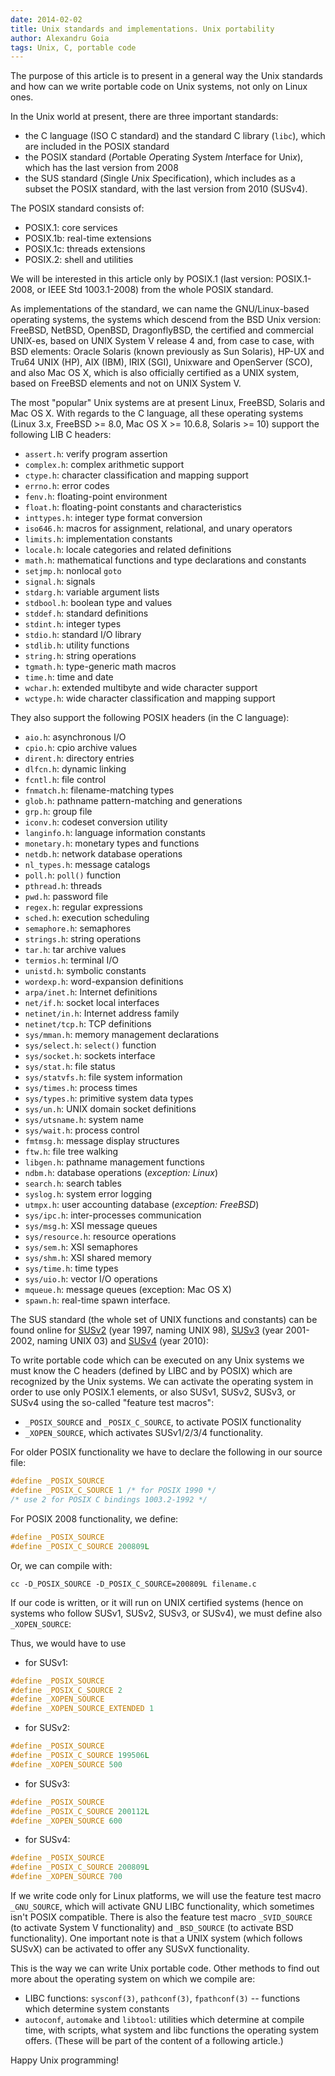 ```yaml
---
date: 2014-02-02
title: Unix standards and implementations. Unix portability
author: Alexandru Goia
tags: Unix, C, portable code
---
```


The purpose of this article is to present in a general way the Unix standards
and how can we write portable code on Unix systems, not only on Linux ones.

<!--more-->

In the Unix world at present, there are three important standards:

* the C language (ISO C standard) and the standard C library (`libc`), which
  are included in the POSIX standard
* the POSIX standard (*P*ortable *O*perating *S*ystem *I*nterface for Uni*x*),
  which has the last version from 2008
* the SUS standard (*S*ingle *U*nix *S*pecification), which includes as a
  subset the POSIX standard, with the last version from 2010 (SUSv4).

The POSIX standard consists of:

* POSIX.1: core services
* POSIX.1b: real-time extensions
* POSIX.1c: threads extensions
* POSIX.2: shell and utilities

We will be interested in this article only by POSIX.1 (last version:
POSIX.1-2008, or IEEE Std 1003.1-2008) from the whole POSIX standard.

As implementations of the standard, we can name the GNU/Linux-based operating
systems, the systems which descend from the BSD Unix version: FreeBSD, NetBSD,
OpenBSD, DragonflyBSD, the certified and commercial UNIX-es, based on
UNIX System V release 4 and, from case to case, with BSD elements: Oracle
Solaris (known previously as Sun Solaris), HP-UX and Tru64 UNIX (HP), AIX
(IBM), IRIX (SGI), Unixware and OpenServer (SCO), and also Mac OS X, which is
also officially certified as a UNIX system, based on FreeBSD elements and not
on UNIX System V.

The most "popular" Unix systems are at present Linux, FreeBSD, Solaris and Mac
OS X. With regards to the C language, all these operating systems (Linux 3.x,
FreeBSD >= 8.0, Mac OS X >= 10.6.8, Solaris >= 10) support the following LIB C
headers:

* `assert.h`: verify program assertion
* `complex.h`: complex arithmetic support
* `ctype.h`: character classification and mapping support
* `errno.h`: error codes
* `fenv.h`: floating-point environment
* `float.h`: floating-point constants and characteristics
* `inttypes.h`: integer type format conversion
* `iso646.h`: macros for assignment, relational, and unary operators
* `limits.h`: implementation constants
* `locale.h`: locale categories and related definitions
* `math.h`: mathematical functions and type declarations and constants
* `setjmp.h`: nonlocal `goto`
* `signal.h`: signals
* `stdarg.h`: variable argument lists
* `stdbool.h`: boolean type and values
* `stddef.h`: standard definitions
* `stdint.h`: integer types
* `stdio.h`: standard I/O library
* `stdlib.h`: utility functions
* `string.h`: string operations
* `tgmath.h`: type-generic math macros
* `time.h`: time and date
* `wchar.h`: extended multibyte and wide character support
* `wctype.h`: wide character classification and mapping support

They also support the following POSIX headers (in the C language):

* `aio.h`: asynchronous I/O
* `cpio.h`: cpio archive values
* `dirent.h`: directory entries
* `dlfcn.h`: dynamic linking
* `fcntl.h`: file control
* `fnmatch.h`: filename-matching types
* `glob.h`: pathname pattern-matching and generations
* `grp.h`: group file
* `iconv.h`: codeset conversion utility
* `langinfo.h`: language information constants
* `monetary.h`: monetary types and functions
* `netdb.h`: network database operations
* `nl_types.h`: message catalogs
* `poll.h`: `poll()` function
* `pthread.h`: threads
* `pwd.h`: password file
* `regex.h`: regular expressions
* `sched.h`: execution scheduling
* `semaphore.h`: semaphores
* `strings.h`: string operations
* `tar.h`: tar archive values
* `termios.h`: terminal I/O
* `unistd.h`: symbolic constants
* `wordexp.h`: word-expansion definitions
* `arpa/inet.h`: Internet definitions
* `net/if.h`: socket local interfaces
* `netinet/in.h`: Internet address family
* `netinet/tcp.h`: TCP definitions
* `sys/mman.h`: memory management declarations
* `sys/select.h`: `select()` function
* `sys/socket.h`: sockets interface
* `sys/stat.h`: file status
* `sys/statvfs.h`: file system information
* `sys/times.h`: process times
* `sys/types.h`: primitive system data types
* `sys/un.h`: UNIX domain socket definitions
* `sys/utsname.h`: system name
* `sys/wait.h`: process control
* `fmtmsg.h`: message display structures
* `ftw.h`: file tree walking
* `libgen.h`: pathname management functions
* `ndbm.h`: database operations (*exception: Linux*)
* `search.h`: search tables
* `syslog.h`: system error logging
* `utmpx.h`: user accounting database (*exception: FreeBSD*)
* `sys/ipc.h`: inter-processes communication
* `sys/msg.h`: XSI message queues
* `sys/resource.h`: resource operations
* `sys/sem.h`: XSI semaphores
* `sys/shm.h`: XSI shared memory
* `sys/time.h`: time types
* `sys/uio.h`: vector I/O operations
* `mqueue.h`: message queues (exception: Mac OS X)
* `spawn.h`: real-time spawn interface.

The SUS standard (the whole set of UNIX functions and constants) can be found
online for [SUSv2][susv2] (year 1997, naming UNIX 98), [SUSv3][susv3] (year
2001-2002, naming UNIX 03) and [SUSv4][susv4] (year 2010):

To write portable code which can be executed on any Unix systems we must know
the C headers (defined by LIBC and by POSIX) which are recognized by the Unix
systems. We can activate the operating system in order to use only POSIX.1
elements, or also SUSv1, SUSv2, SUSv3, or SUSv4 using the so-called "feature
test macros":

* `_POSIX_SOURCE` and `_POSIX_C_SOURCE`, to activate POSIX functionality
* `_XOPEN_SOURCE`, which activates SUSv1/2/3/4 functionality.

For older POSIX functionality we have to declare the following in our source
file:

``` cpp
#define _POSIX_SOURCE
#define _POSIX_C_SOURCE 1 /* for POSIX 1990 */
/* use 2 for POSIX C bindings 1003.2-1992 */
```

For POSIX 2008 functionality, we define:

``` cpp
#define _POSIX_SOURCE
#define _POSIX_C_SOURCE 200809L
```

Or, we can compile with:

    cc -D_POSIX_SOURCE -D_POSIX_C_SOURCE=200809L filename.c

If our code is written, or it will run on UNIX certified systems (hence on
systems who follow SUSv1, SUSv2, SUSv3, or SUSv4), we must define also
`_XOPEN_SOURCE`:

Thus, we would have to use

* for SUSv1:

``` cpp
#define _POSIX_SOURCE
#define _POSIX_C_SOURCE 2
#define _XOPEN_SOURCE
#define _XOPEN_SOURCE_EXTENDED 1
```

* for SUSv2:

``` cpp
#define _POSIX_SOURCE
#define _POSIX_C_SOURCE 199506L
#define _XOPEN_SOURCE 500
```

* for SUSv3:

``` cpp
#define _POSIX_SOURCE
#define _POSIX_C_SOURCE 200112L
#define _XOPEN_SOURCE 600
```

* for SUSv4:

``` cpp
#define _POSIX_SOURCE
#define _POSIX_C_SOURCE 200809L
#define _XOPEN_SOURCE 700
```

If we write code only for Linux platforms, we will use the feature test macro
`_GNU_SOURCE`, which will activate GNU LIBC functionality, which sometimes
isn't POSIX compatible. There is also the feature test macro `_SVID_SOURCE`
(to activate System V functionality) and `_BSD_SOURCE` (to activate BSD
functionality). One important note is that a UNIX system (which follows SUSvX)
can be activated to offer any SUSvX functionality.

This is the way we can write Unix portable code. Other methods to find out
more about the operating system on which we compile are:

* LIBC functions: `sysconf(3)`, `pathconf(3)`, `fpathconf(3)` -- functions
  which determine system constants
* `autoconf`, `automake` and `libtool`: utilities which determine at compile
  time, with scripts, what system and libc functions the operating system
  offers. (These will be part of the content of a following article.)

Happy Unix programming!

[susv2]: http://www.unix.org/version2/ "SUSv2"
[susv3]: http://www.unix.org/version3/ "SUSv3"
[susv4]: http://www.unix.org/version4/ "SUSv4"

